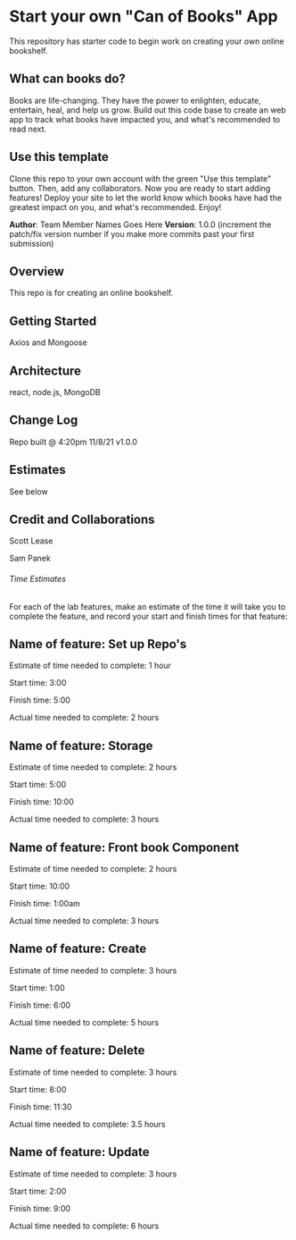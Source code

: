 # Start your own "Can of Books" App

This repository has starter code to begin work on creating your own online bookshelf.

## What can books do?

Books are life-changing. They have the power to enlighten, educate, entertain, heal, and help us grow. Build out this code base to create an web app to track what books have impacted you, and what's recommended to read next.

## Use this template

Clone this repo to your own account with the green "Use this template" button. Then, add any collaborators. Now you are ready to start adding features! Deploy your site to let the world know which books have had the greatest impact on you, and what's recommended. Enjoy!

**Author**: Team Member Names Goes Here
**Version**: 1.0.0 (increment the patch/fix version number if you make more commits past your first submission)

## Overview

This repo is for creating an online bookshelf.

## Getting Started

Axios and Mongoose

## Architecture

react, node.js, MongoDB

## Change Log

Repo built @ 4:20pm 11/8/21 v1.0.0

## Estimates

See below

## Credit and Collaborations

Scott Lease

Sam Panek

###### Time Estimates

For each of the lab features, make an estimate of the time it will take you to complete the feature, and record your start and finish times for that feature:

## Name of feature: Set up Repo's

Estimate of time needed to complete: 1 hour

Start time: 3:00

Finish time: 5:00

Actual time needed to complete: 2 hours

## Name of feature: Storage

Estimate of time needed to complete: 2 hours

Start time: 5:00

Finish time: 10:00

Actual time needed to complete: 3 hours

## Name of feature: Front book Component

Estimate of time needed to complete: 2 hours

Start time: 10:00

Finish time: 1:00am

Actual time needed to complete: 3 hours

## Name of feature: Create

Estimate of time needed to complete: 3 hours

Start time: 1:00

Finish time: 6:00

Actual time needed to complete: 5 hours

## Name of feature: Delete

Estimate of time needed to complete: 3 hours

Start time: 8:00

Finish time: 11:30

Actual time needed to complete: 3.5 hours

## Name of feature: Update

Estimate of time needed to complete: 3 hours

Start time: 2:00

Finish time: 9:00

Actual time needed to complete: 6 hours
